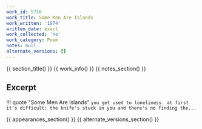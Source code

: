 ```yaml
---
work_id: 5716
work_title: Some Men Are Islands
work_written: '1974'
written_date: exact
work_collected: 'no'
work_category: Poem
notes: null
alternate_versions: []
---
```


{{ section_title() }}
{{ work_info() }}
{{ notes_section() }}
## Excerpt
!!! quote "Some Men Are Islands"
    ```
    you get used to loneliness.
    at first it's difficult:
    the knife's stuck in you
    and there's no finding the...
    ```

{{ appearances_section() }}
{{ alternate_versions_section() }}